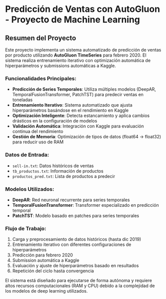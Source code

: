 
# Predicción de Ventas con AutoGluon - Proyecto de Machine Learning

## Resumen del Proyecto

Este proyecto implementa un sistema automatizado de predicción de ventas por producto utilizando **AutoGluon TimeSeries** para febrero 2020. El sistema realiza entrenamiento iterativo con optimización automática de hiperparámetros y submissions automáticas a Kaggle.

### Funcionalidades Principales:

- **Predicción de Series Temporales**: Utiliza múltiples modelos (DeepAR, TemporalFusionTransformer, PatchTST) para predecir ventas en toneladas
- **Entrenamiento Iterativo**: Sistema automatizado que ajusta hiperparámetros basándose en el rendimiento en Kaggle
- **Optimización Inteligente**: Detecta estancamiento y aplica cambios drásticos en la configuración de modelos
- **Validación Automática**: Integración con Kaggle para evaluación continua del rendimiento
- **Gestión de Memoria**: Optimización de tipos de datos (float64 → float32) para reducir uso de RAM

### Datos de Entrada:
- `sell-in.txt`: Datos históricos de ventas
- `tb_productos.txt`: Información de productos
- `productos_pred.txt`: Lista de productos a predecir

### Modelos Utilizados:
- **DeepAR**: Red neuronal recurrente para series temporales
- **TemporalFusionTransformer**: Transformer especializado en predicción temporal
- **PatchTST**: Modelo basado en patches para series temporales

### Flujo de Trabajo:
1. Carga y preprocesamiento de datos históricos (hasta dic 2019)
2. Entrenamiento iterativo con diferentes configuraciones de hiperparámetros
3. Predicción para febrero 2020
4. Submission automática a Kaggle
5. Evaluación y ajuste de hiperparámetros basado en resultados
6. Repetición del ciclo hasta convergencia

El sistema está diseñado para ejecutarse de forma autónoma y requiere altos recursos computacionales (RAM y CPU) debido a la complejidad de los modelos de deep learning utilizados.
